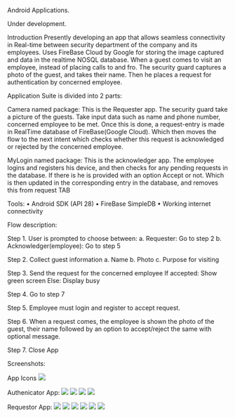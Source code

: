Android Applications.

Under development.

Introduction
Presently developing an app that allows seamless connectivity in Real-time between security department of the company and its employees. Uses FireBase Cloud by Google for storing the image captured and data in the realtime NOSQL database.
When a guest comes to visit an employee, instead of placing calls to and fro. The security guard captures a photo of the guest, and takes their name. Then he places a request for authentication by concerned employee. 

Application Suite is divided into 2 parts:

Camera named package: 
This is the Requester app. The security guard take a picture of the guests. Take input data such as name and phone number, concerned employee to be met.
Once this is done, a request-entry is made in RealTime database of FireBase(Google Cloud). Which then moves the flow to the next intent which checks whether this request is acknowledged or rejected by the concerned employee.

MyLogin named package:
This is the acknowledger app. The employee logins and registers his device, and then checks for any pending requests in the database. If there is he is provided with an option Accept or not. Which is then updated in the corresponding entry in the database, and removes this from request TAB

Tools:
•	Android SDK (API 28)
•	FireBase SimpleDB
•	Working internet connectivity

Flow description:

Step 1.	User is prompted to choose between:
a.	Requester: Go to step 2
b.	Acknowledger(employee): Go to step 5

Step 2.	Collect guest information
a.	Name
b.	Photo
c.	Purpose for visiting

Step 3.	Send the request for the concerned employee
If accepted: Show green screen
Else: Display busy

Step 4.	Go to step 7

Step 5.	Employee must login and register to accept request.

Step 6.	When a request comes, the employee is shown the photo of the guest, their name followed by an option to accept/reject the same with optional message.

Step 7.	Close App



Screenshots:

App Icons
![](img/s11.png)

Authenicator App:
![](img/s1.png)
![](img/s2.png)
![](img/s3.png)
![](img/s10.png)

Requestor App:
![](img/s4.png)
![](img/s5.png)
![](img/s6.png)
![](img/s7.png)
![](img/s8.png)
![](img/s9.png)





